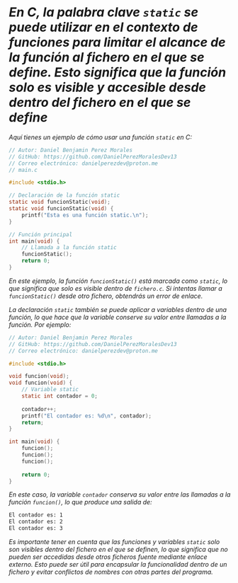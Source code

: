 <!-- Autor: Daniel Benjamin Perez Morales -->
<!-- GitHub: https://github.com/DanielPerezMoralesDev13 -->
<!-- Correo electrónico: danielperezdev@proton.me -->
# ***En C, la palabra clave `static` se puede utilizar en el contexto de funciones para limitar el alcance de la función al fichero en el que se define. Esto significa que la función solo es visible y accesible desde dentro del fichero en el que se define***

*Aquí tienes un ejemplo de cómo usar una función `static` en C:*

```c
// Autor: Daniel Benjamin Perez Morales
// GitHub: https://github.com/DanielPerezMoralesDev13
// Correo electrónico: danielperezdev@proton.me
// main.c

#include <stdio.h>

// Declaración de la función static
static void funcionStatic(void);
static void funcionStatic(void) {
    printf("Esta es una función static.\n");
}

// Función principal
int main(void) {
    // Llamada a la función static
    funcionStatic();
    return 0;
}
```

*En este ejemplo, la función `funcionStatic()` está marcada como `static`, lo que significa que solo es visible dentro de `fichero.c`. Si intentas llamar a `funcionStatic()` desde otro fichero, obtendrás un error de enlace.*

*La declaración `static` también se puede aplicar a variables dentro de una función, lo que hace que la variable conserve su valor entre llamadas a la función. Por ejemplo:*

```c
// Autor: Daniel Benjamin Perez Morales
// GitHub: https://github.com/DanielPerezMoralesDev13
// Correo electrónico: danielperezdev@proton.me

#include <stdio.h>

void funcion(void);
void funcion(void) {
    // Variable static
    static int contador = 0;
    
    contador++;
    printf("El contador es: %d\n", contador);
    return;
}

int main(void) {
    funcion();
    funcion();
    funcion();
    
    return 0;
}
```

*En este caso, la variable `contador` conserva su valor entre las llamadas a la función `funcion()`, lo que produce una salida de:*

```txt
El contador es: 1
El contador es: 2
El contador es: 3
```

*Es importante tener en cuenta que las funciones y variables `static` solo son visibles dentro del fichero en el que se definen, lo que significa que no pueden ser accedidas desde otros ficheros fuente mediante enlace externo. Esto puede ser útil para encapsular la funcionalidad dentro de un fichero y evitar conflictos de nombres con otras partes del programa.*
